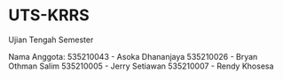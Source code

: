 # UTS-KRRS
Ujian Tengah Semester

Nama Anggota:
535210043 - Asoka Dhananjaya
535210026 - Bryan Othman Salim
535210005 - Jerry Setiawan
535210007 - Rendy Khosesa
